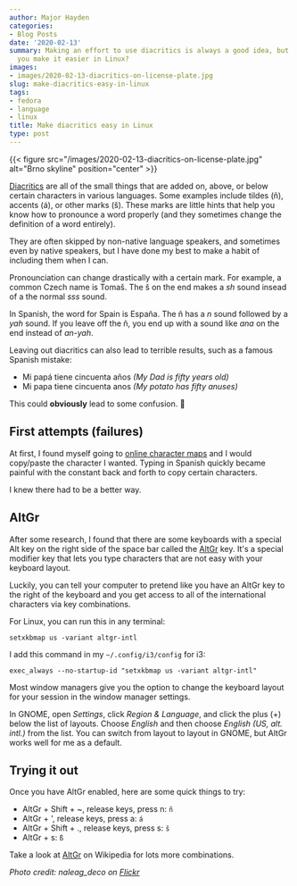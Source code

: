```yaml
---
author: Major Hayden
categories:
- Blog Posts
date: '2020-02-13'
summary: Making an effort to use diacritics is always a good idea, but how can
  you make it easier in Linux?
images:
- images/2020-02-13-diacritics-on-license-plate.jpg
slug: make-diacritics-easy-in-linux
tags:
- fedora
- language
- linux
title: Make diacritics easy in Linux
type: post
---
```


{{< figure src="/images/2020-02-13-diacritics-on-license-plate.jpg" alt="Brno skyline" position="center" >}}

[Diacritics] are all of the small things that are added on, above, or below
certain characters in various languages. Some examples include tildes (ñ),
accents (á), or other marks (š). These marks are little hints that help you
know how to pronounce a word properly (and they sometimes change the
definition of a word entirely).

They are often skipped by non-native language speakers, and sometimes even by
native speakers, but I have done my best to make a habit of including them
when I can.

Pronounciation can change drastically with a certain mark. For example, a
common Czech name is Tomaš. The š on the end makes a *sh* sound insead of a
the normal *sss* sound.

In Spanish, the word for Spain is España. The ñ has a *n* sound followed by a
*yah* sound. If you leave off the ñ, you end up with a sound like *ana* on the
end instead of *an-yah*.

Leaving out diacritics can also lead to terrible results, such as a famous
Spanish mistake:

* Mi papá tiene cincuenta años *(My Dad is fifty years old)*
* Mi papa tiene cincuenta anos *(My potato has fifty anuses)*

This could **obviously** lead to some confusion. 🤭

## First attempts (failures)

At first, I found myself going to [online character maps] and I would
copy/paste the character I wanted. Typing in Spanish quickly became painful
with the constant back and forth to copy certain characters.

I knew there had to be a better way.

## AltGr

After some research, I found that there are some keyboards with a special Alt
key on the right side of the space bar called the [AltGr] key. It's a special
modifier key that lets you type characters that are not easy with your
keyboard layout.

Luckily, you can tell your computer to pretend like you have an AltGr key to
the right of the keyboard and you get access to all of the international
characters via key combinations.

For Linux, you can run this in any terminal:

```text
setxkbmap us -variant altgr-intl
```

I add this command in my `~/.config/i3/config` for i3:

```text
exec_always --no-startup-id "setxkbmap us -variant altgr-intl"
```

Most window managers give you the option to change the keyboard layout for
your session in the window manager settings.

In GNOME, open *Settings*, click *Region & Language*, and click the plus (+)
below the list of layouts. Choose *English* and then choose *English (US, alt.
intl.)* from the list. You can switch from layout to layout in GNOME, but
AltGr works well for me as a default.

## Trying it out

Once you have AltGr enabled, here are some quick things to try:

* AltGr + Shift + ~, release keys, press n: `ñ`
* AltGr + ', release keys, press a: `á`
* AltGr + Shift + ., release keys, press s: `š`
* AltGr + s: `ß`

Take a look at [AltGr] on Wikipedia for lots more combinations.

[Diacritics]: https://en.wikipedia.org/wiki/Diacritic
[online character maps]: https://www.online-toolz.com/tools/character-map.php
[AltGr]: https://en.wikipedia.org/wiki/AltGr_key

*Photo credit: naleag_deco on [Flickr](https://www.flickr.com/photos/53088812@N00/1304824528/)*
